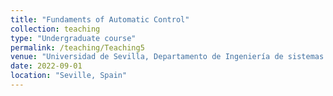 ```yaml
---
title: "Fundaments of Automatic Control"
collection: teaching
type: "Undergraduate course"
permalink: /teaching/Teaching5
venue: "Universidad de Sevilla, Departamento de Ingeniería de sistemas y Automática"
date: 2022-09-01
location: "Seville, Spain"
---
```

